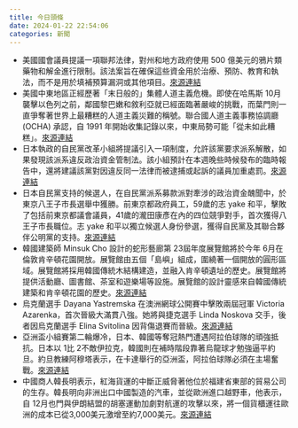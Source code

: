 ```yaml
---
title: 今日頭條
date: 2024-01-22 22:54:06
categories: 新聞            
---
```

- 美國國會議員提議一項聯邦法律，對州和地方政府使用 500 億美元的鴉片類藥物和解金進行限制。該法案旨在確保這些資金用於治療、預防、教育和執法，而不是用於填補預算漏洞或其他項目。[來源連結](https://www.npr.org/sections/health-shots/2024/01/22/1225764203/opioid-settlements-law-addiction-crisis)
- 美國中東地區正經歷著「末日般的」集體人道主義危機。即使在哈馬斯 10月襲擊以色列之前，鄰國黎巴嫩和敘利亞就已經面臨著嚴峻的挑戰，而葉門則一直爭奪著世界上最糟糕的人道主義災難的稱號。聯合國人道主義事務協調廳 (OCHA) 承認，自 1991 年開始收集記錄以來，中東局勢可能「從未如此糟糕」。[來源連結](https://www.theguardian.com/global-development/2024/jan/22/middle-east-apocalyptic-humanitarian-crisis-war-humanitarian-aid-israel-gaza-yemen)
- 日本執政的自民黨改革小組將提議引入一項制度，允許該黨要求派系解散，如果發現該派系違反政治資金管制法。該小組預計在本週晚些時候發布的臨時報告中，還將建議該黨對因違反同一法律而被逮捕或起訴的議員加重處罰。[來源連結](https://www.japantimes.co.jp/news/2024/01/22/japan/politics/faction-disband-funds-law-violation/)
- 日本自民黨支持的候選人，在自民黨派系募款派對牽涉的政治資金醜聞中，於東京八王子市長選舉中獲勝。前東京都政府員工，59歲的志 yake 和平，擊敗了包括前東京都議會議員，41歲的瀧田康彥在內的四位競爭對手，首次獲得八王子市長職位。志 yake 和平以獨立候選人身份參選，獲得自民黨及其聯合夥伴公明黨的支持。[來源連結](https://www.japantimes.co.jp/news/2024/01/22/japan/politics/ldp-backed-candidate-wins-hachioji-election/)
- 韓國建築師 Minsuk Cho 設計的蛇形藝廊第 23屆年度展覽館將於今年 6月在倫敦肯辛頓花園開放。展覽館由五個「島嶼」組成，圍繞著一個開放的圓形區域。展覽館將採用韓國傳統木結構建造，並融入肯辛頓遺址的歷史。展覽館將提供活動廳、圖書館、茶室和遊樂場等設施。展覽館的設計靈感來自韓國傳統建築和肯辛頓花園的歷史。[來源連結](https://www.japantimes.co.jp/news/2024/01/22/japan/politics/trump-cites-atomic-bombs/)
- 烏克蘭選手 Dayana Yastremska 在澳洲網球公開賽中擊敗兩屆冠軍 Victoria Azarenka，首次晉級大滿貫八強。她將與捷克選手 Linda Noskova 交手，後者因烏克蘭選手 Elina Svitolina 因背傷退賽而晉級。[來源連結](https://www.japantimes.co.jp/sports/2024/01/22/tennis/yastremska-australian-open-quarters/)
- 亞洲盃小組賽第二輪爆冷，日本、韓國等奪冠熱門遭遇阿拉伯球隊的頑強抵抗。日本以 1比 2不敵伊拉克，韓國則在補時階段靠著烏龍球才勉強逼平約旦。約旦教練阿穆塔表示，在卡達舉行的亞洲盃，阿拉伯球隊必須在主場奮戰。[來源連結](https://www.japantimes.co.jp/sports/2024/01/22/soccer/arab-teams-holding-own/)
- 中國商人韓長明表示，紅海貨運的中斷正威脅著他位於福建省東部的貿易公司的生存。韓長明向非洲出口中國製造的汽車，並從歐洲進口越野車，他表示，自 12月也門與伊朗結盟的胡塞運動加劇對航運的攻擊以來，將一個貨櫃運往歐洲的成本已從3,000美元激增至約7,000美元。[來源連結](https://www.japantimes.co.jp/news/2024/01/22/japan/crime-legal/hitoshi-matsumoto-sues-bunshun/)